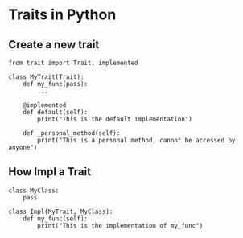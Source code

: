 # Traits in Python

## Create a new trait
```
from trait import Trait, implemented

class MyTrait(Trait):
    def my_func(pass):
        ...

    @implemented
    def default(self):
        print("This is the default implementation")

    def _personal_method(self):
        print("This is a personal method, cannot be accessed by anyone")

```

## How Impl a Trait
```
class MyClass:
    pass

class Impl(MyTrait, MyClass):
    def my_func(self):
        print("This is the implementation of my_func")
```